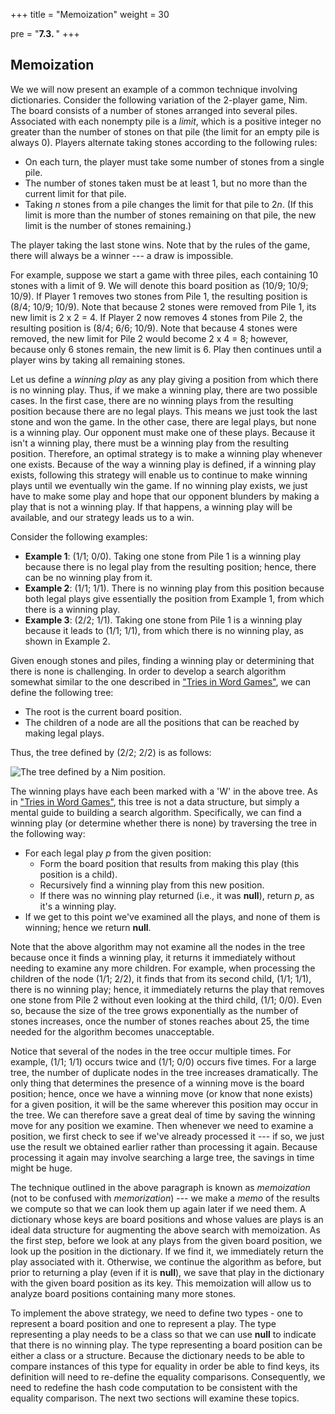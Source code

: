 +++
title = "Memoization"
weight = 30

pre = "<b>7.3. </b>"
+++

## Memoization

We we will now present an example of a common technique involving
dictionaries. Consider the following variation of the 2-player game,
Nim. The board consists of a number of stones arranged into several
piles. Associated with each nonempty pile is a *limit*, which is a
positive integer no greater than the number of stones on that pile (the
limit for an empty pile is always 0). Players alternate taking stones
according to the following rules:

  - On each turn, the player must take some number of stones from a
    single pile.
  - The number of stones taken must be at least 1, but no more than the
    current limit for that pile.
  - Taking *n* stones from a pile changes the limit for that pile to
    2*n*. (If this limit is more than the number of stones remaining on
    that pile, the new limit is the number of stones remaining.)

The player taking the last stone wins. Note that by the rules of the
game, there will always be a winner --- a draw is impossible.

For example, suppose we start a game with three piles, each containing
10 stones with a limit of 9. We will denote this board position as
(10/9; 10/9; 10/9). If Player 1 removes two stones from Pile 1, the
resulting position is (8/4; 10/9; 10/9). Note that because 2 stones were
removed from Pile 1, its new limit is 2 x 2 = 4. If Player 2
now removes 4 stones from Pile 2, the resulting position is (8/4; 6/6;
10/9). Note that because 4 stones were removed, the new limit for Pile 2
would become 2 x 4 = 8; however, because only 6 stones
remain, the new limit is 6. Play then continues until a player wins by
taking all remaining stones.

Let us define a *winning play* as any play giving a position from which
there is no winning play. Thus, if we make a winning play, there are two
possible cases. In the first case, there are no winning plays from the
resulting position because there are no legal plays. This means we just
took the last stone and won the game. In the other case, there are legal
plays, but none is a winning play. Our opponent must make one of these
plays. Because it isn't a winning play, there must be a winning play
from the resulting position. Therefore, an optimal strategy is to make a
winning play whenever one exists. Because of the way a winning play is
defined, if a winning play exists, following this strategy will enable
us to continue to make winning plays until we eventually win the game.
If no winning play exists, we just have to make some play and hope that
our opponent blunders by making a play that is not a winning play. If
that happens, a winning play will be available, and our strategy leads
us to a win.

Consider the following examples:

  - **Example 1**: (1/1; 0/0). Taking one stone from Pile 1 is a winning
    play because there is no legal play from the resulting position;
    hence, there can be no winning play from it.
  - **Example 2**: (1/1; 1/1). There is no winning play from this
    position because both legal plays give essentially the position from
    Example 1, from which there is a winning play.
  - **Example 3**: (2/2; 1/1). Taking one stone from Pile 1 is a winning
    play because it leads to (1/1; 1/1), from which there is no winning
    play, as shown in Example 2.

Given enough stones and piles, finding a winning play or determining
that there is none is challenging. In order to develop a search
algorithm somewhat similar to the one described in ["Tries in Word Games"](/trees/tries/word-games), we can define the
following tree:

  - The root is the current board position.
  - The children of a node are all the positions that can be reached by
    making legal plays.

Thus, the tree defined by (2/2; 2/2) is as follows:

![The tree defined by a Nim position.](nim-tree.jpg)

The winning plays have each been marked with a 'W' in the above tree. As in
["Tries in Word Games"](/trees/tries/word-games),
this tree is not a data structure, but simply a mental guide to building
a search algorithm. Specifically, we can find a winning play (or
determine whether there is none) by traversing the tree in the following
way:

  - For each legal play *p* from the given position:
      - Form the board position that results from making this play (this
        position is a child).
      - Recursively find a winning play from this new position.
      - If there was no winning play returned (i.e., it was **null**),
        return *p*, as it's a winning play.
  - If we get to this point we've examined all the plays, and none of
    them is winning; hence we return **null**.

Note that the above algorithm may not examine all the nodes in the tree
because once it finds a winning play, it returns it immediately without
needing to examine any more children. For example, when processing the
children of the node (1/1; 2/2), it finds that from its second child,
(1/1; 1/1), there is no winning play; hence, it immediately returns the
play that removes one stone from Pile 2 without even looking at the
third child, (1/1; 0/0). Even so, because the size of the tree grows
exponentially as the number of stones increases, once the number of
stones reaches about 25, the time needed for the algorithm becomes
unacceptable.

Notice that several of the nodes in the tree occur multiple times. For
example, (1/1; 1/1) occurs twice and (1/1; 0/0) occurs five times. For a
large tree, the number of duplicate nodes in the tree increases
dramatically. The only thing that determines the presence of a winning
move is the board position; hence, once we have a winning move (or know
that none exists) for a given position, it will be the same wherever
this position may occur in the tree. We can therefore save a great deal
of time by saving the winning move for any position we examine. Then
whenever we need to examine a position, we first check to see if we've
already processed it --- if so, we just use the result we obtained earlier
rather than processing it again. Because processing it again may involve
searching a large tree, the savings in time might be huge.

The technique outlined in the above paragraph is known as *memoization*
(not to be confused with *memorization*) --- we make a *memo* of the
results we compute so that we can look them up again later if we need
them. A dictionary whose keys are board positions and whose values are
plays is an ideal data structure for augmenting the above search with
memoization. As the first step, before we look at any plays from the
given board position, we look up the position in the dictionary. If we
find it, we immediately return the play associated with it. Otherwise,
we continue the algorithm as before, but prior to returning a play (even
if it is **null**), we save that play in the dictionary with the given
board position as its key. This memoization will allow us to analyze
board positions containing many more stones.

To implement the above strategy, we need to define two types - one to
represent a board position and one to represent a play. The type
representing a play needs to be a class so that we can use **null** to
indicate that there is no winning play. The type representing a board
position can be either a class or a structure. Because the dictionary
needs to be able to compare instances of this type for equality in order
be able to find keys, its definition will need to re-define the equality
comparisons. Consequently, we need to redefine the hash code computation
to be consistent with the equality comparison. The next two sections
will examine these topics.
